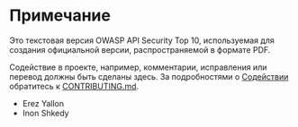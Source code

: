 Примечание
======

Это текстовая версия OWASP API Security Top 10, используемая для создания официальной версии, распространяемой в формате PDF.

Содействие в проекте, например, комментарии, исправления или перевод должны быть сделаны здесь. За подробностями о [Содействии][1] обратитесь к [CONTRIBUTING.md][1].

* Erez Yallon
* Inon Shkedy

[1]: ../../CONTRIBUTING.md
